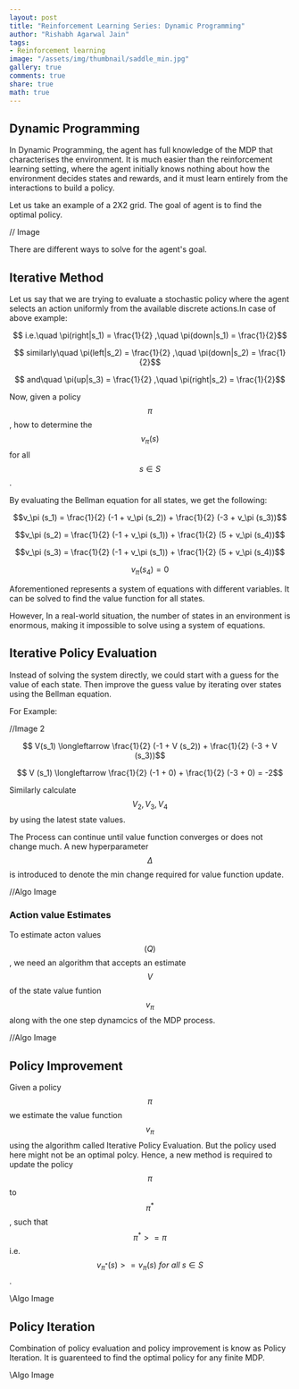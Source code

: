 ```yaml
---
layout: post
title: "Reinforcement Learning Series: Dynamic Programming"
author: "Rishabh Agarwal Jain"
tags:
- Reinforcement learning
image: "/assets/img/thumbnail/saddle_min.jpg"
gallery: true
comments: true
share: true
math: true
---
```


## Dynamic Programming

In Dynamic Programming, the agent has full knowledge of the MDP that characterises the environment. It is much easier than the reinforcement learning setting, where the agent initially knows nothing about how the environment decides states and rewards, and it must learn entirely from the interactions to build a policy.

Let us take an example of a 2X2 grid. The goal of agent is to find the optimal policy.

// Image

There are different ways to solve for the agent's goal.

## Iterative Method

Let us say that we are trying to evaluate a stochastic policy where the agent selects an action uniformly from the available discrete actions.In case of above example:

$$ i.e.\quad \pi(right|s_1) = \frac{1}{2} ,\quad \pi(down|s_1) = \frac{1}{2}$$

$$ similarly\quad \pi(left|s_2) = \frac{1}{2} ,\quad \pi(down|s_2) = \frac{1}{2}$$

$$ and\quad \pi(up|s_3) = \frac{1}{2} ,\quad \pi(right|s_2) = \frac{1}{2}$$

Now, given a policy $$\pi$$ , how to determine the $$v_\pi (s)$$ for all $$s \in S$$ .

By evaluating the Bellman equation for all states, we get the following: 

$$v_\pi (s_1) = \frac{1}{2} (-1 + v_\pi (s_2)) + \frac{1}{2} (-3 + v_\pi (s_3))$$

$$v_\pi (s_2) = \frac{1}{2} (-1 + v_\pi (s_1)) + \frac{1}{2} (5 + v_\pi (s_4))$$

$$v_\pi (s_3) = \frac{1}{2} (-1 + v_\pi (s_1)) + \frac{1}{2} (5 + v_\pi (s_4))$$

$$v_\pi (s_4) = 0$$

Aforementioned represents a system of equations with different variables. It can be solved to find the value function for all states. 

However, In a real-world situation, the number of states in an environment is enormous, making it impossible to solve using a system of equations.

## Iterative Policy Evaluation

Instead of solving the system directly, we could start with a guess for the value of each state. Then improve the guess value by iterating over states using the Bellman equation.  

For Example:

//Image 2

$$ V(s_1) \longleftarrow \frac{1}{2} (-1 + V (s_2)) + \frac{1}{2} (-3 + V (s_3))$$ 

$$ V (s_1) \longleftarrow \frac{1}{2} (-1 + 0) + \frac{1}{2} (-3 + 0) = -2$$ 

Similarly calculate $$V_2 , V_3 , V_4 $$ by using the latest state values.

The Process can continue until value function converges or does not change much. A new hyperparameter $$\Delta$$ is introduced to denote the min change required for value function update.

//Algo Image

### Action value Estimates

To estimate acton values $$(Q)$$, we need an algorithm that accepts an estimate $$V$$ of the state value funtion $$v_\pi$$ along with the one step dynamcics of the MDP process.

//Algo Image

## Policy Improvement

Given a policy $$\pi$$ we estimate the value function $$v_\pi$$ using the algorithm called Iterative Policy Evaluation. But the policy used here might not be an optimal polcy. Hence, a new method is required to update the policy $$\pi$$ to $$\pi^*$$ , such that $$ \pi^*>=\pi  $$ i.e. $$v_{\pi^*}(s)>=v_\pi(s) \ for \ all \ s \in S $$.

\\Algo Image

## Policy Iteration

Combination of policy evaluation and policy improvement is know as Policy Iteration. It is guarenteed to find the optimal policy for any finite MDP.

\\Algo Image




